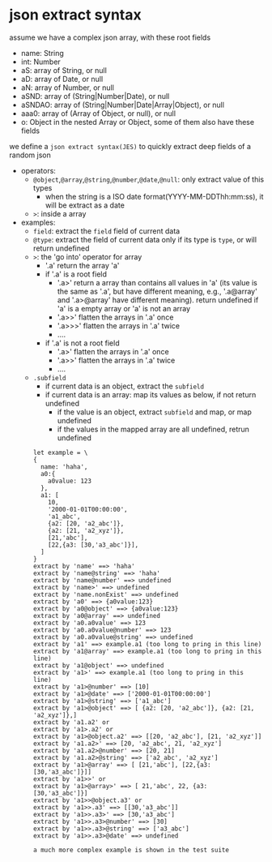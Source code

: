 # json extract syntax
assume we have a complex json array, with these root fields
* name: String
* int: Number
* aS: array of String, or null
* aD: array of Date, or null
* aN: array of Number, or null
* aSND: array of (String|Number|Date), or null
* aSNDAO: array of (String|Number|Date|Array|Object), or null
* aaa0: array of (Array of Object, or null), or null
* o: Object
in the nested Array or Object, some of them also have these fields

we define a `json extract syntax(JES)` to quickly extract deep fields of a random json

* operators:
  * `@object`,`@array`,`@string`,`@number`,`@date`,`@null`: only extract value of this types
    * when the string is a ISO date format(YYYY-MM-DDThh:mm:ss), it will be extract as a date
  * `>`: inside a array
* examples:
  * `field`: extract the `field` field of current data
  * `@type`: extract the field of current data only if its type is `type`, or will return undefined
  * `>`: the 'go into' operator for array
    * '.a' return the array 'a'
    * if '.a' is a root field
      * '.a>' return a array than contains all values in 'a' (its value is the same as '.a', but have different meaning, e.g., '.a@array' and '.a>@array' have different meaning). return undefined if 'a' is a empty array or 'a' is not an array
      * '.a>>' flatten the arrays in '.a' once
      * '.a>>>' flatten the arrays in '.a' twice
      * ....
    * if '.a' is not a root field
      * '.a>' flatten the arrays in '.a' once
      * '.a>>' flatten the arrays in '.a' twice
      * ....
  * `.subfield`
    * if current data is an object, extract the `subfield`
    * if current data is an array: map its values as below, if not return undefined
      * if the value is an object, extract `subfield` and map, or map undefined
      * if the values in the mapped array are all undefined, retrun undefined
    ```
    let example = \
    {
      name: 'haha',
      a0:{
        a0value: 123
      },
      a1: [
        10,
        '2000-01-01T00:00:00',
        'a1_abc',
        {a2: [20, 'a2_abc']},
        {a2: [21, 'a2_xyz']},
        [21,'abc'],
        [22,{a3: [30,'a3_abc']}],
      ]
    }
    extract by 'name' ==> 'haha'
    extract by 'name@string' ==> 'haha'
    extract by 'name@number' ==> undefined
    extract by 'name>' ==> undefined
    extract by 'name.nonExist' ==> undefined
    extract by 'a0' ==> {a0value:123}
    extract by 'a0@object' ==> {a0value:123}
    extract by 'a0@array' ==> undefined
    extract by 'a0.a0value' ==> 123
    extract by 'a0.a0value@number' ==> 123
    extract by 'a0.a0value@string' ==> undefined
    extract by 'a1' ==> example.a1 (too long to pring in this line)
    extract by 'a1@array' ==> example.a1 (too long to pring in this line)
    extract by 'a1@object' ==> undefined
    extract by 'a1>' ==> example.a1 (too long to pring in this line)
    extract by 'a1>@number' ==> [10]
    extract by 'a1>@date' ==> ['2000-01-01T00:00:00']
    extract by 'a1>@string' ==> ['a1_abc']
    extract by 'a1>@object' ==> [ {a2: [20, 'a2_abc']}, {a2: [21, 'a2_xyz']},]
    extract by 'a1.a2' or
    extract by 'a1>.a2' or
    extract by 'a1>@object.a2' ==> [[20, 'a2_abc'], [21, 'a2_xyz']]
    extract by 'a1.a2>' ==> [20, 'a2_abc', 21, 'a2_xyz']
    extract by 'a1.a2>@number' ==> [20, 21]
    extract by 'a1.a2>@string' ==> ['a2_abc', 'a2_xyz']
    extract by 'a1>@array' ==> [ [21,'abc'], [22,{a3: [30,'a3_abc']}]]
    extract by 'a1>>' or
    extract by 'a1>@array>' ==> [ 21,'abc', 22, {a3: [30,'a3_abc']}]
    extract by 'a1>>@object.a3' or
    extract by 'a1>>.a3' ==> [[30,'a3_abc']]
    extract by 'a1>>.a3>' ==> [30,'a3_abc']
    extract by 'a1>>.a3>@number' ==> [30]
    extract by 'a1>>.a3>@string' ==> ['a3_abc']
    extract by 'a1>>.a3>@date' ==> undefined

    a much more complex example is shown in the test suite
  ```
